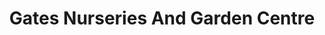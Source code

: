---
title: "Gates Nurseries And Garden Centre"
url: /cold-overton/gates-nurseries-and-garden-centre/
shop: Garten-Center
---